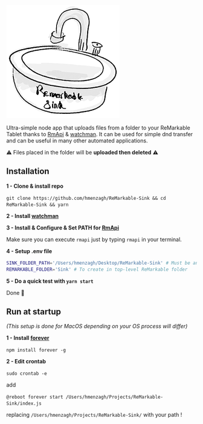 ![logo](./assets/logo.png)

Ultra-simple node app that uploads files from a folder to your ReMarkable Tablet thanks to [RmApi](https://github.com/juruen/rmapi) & [watchman](https://facebook.github.io/watchman/docs/install.html).
It can be used for simple dnd transfer and can be useful in many other automated applications.

⚠️ Files placed in the folder will be **uploaded then deleted** ⚠️

## Installation

**1 - Clone & install repo**

`git clone https://github.com/hmenzagh/ReMarkable-Sink && cd ReMarkable-Sink && yarn`

**2 - Install [watchman](https://facebook.github.io/watchman/docs/install.html)**

**3 - Install & Configure & Set PATH for [RmApi](https://github.com/juruen/rmapi)**

Make sure you can execute `rmapi` just by typing `rmapi` in your terminal.

**4 - Setup .env file**

```bash
SINK_FOLDER_PATH='/Users/hmenzagh/Desktop/ReMarkable-Sink' # Must be an absolute path
REMARKABLE_FOLDER='Sink' # To create in top-level ReMarkable folder
```

**5 - Do a quick test with `yarn start`**

Done 🎉

## Run at startup

*(This setup is done for MacOS depending on your OS process will differ)*

**1 - Install [forever](https://github.com/foreverjs/forever#readme)**

`npm install forever -g`

**2 - Edit crontab**

```sudo crontab -e```

add

```@reboot forever start /Users/hmenzagh/Projects/ReMarkable-Sink/index.js```

replacing `/Users/hmenzagh/Projects/ReMarkable-Sink/` with your path !

